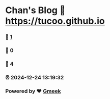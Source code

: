 # Chan's Blog :link: https://tucoo.github.io 
### :page_facing_up: [1](https://tucoo.github.io/tag.html) 
### :speech_balloon: 0 
### :hibiscus: 4 
### :alarm_clock: 2024-12-24 13:19:32 
### Powered by :heart: [Gmeek](https://github.com/Meekdai/Gmeek)
